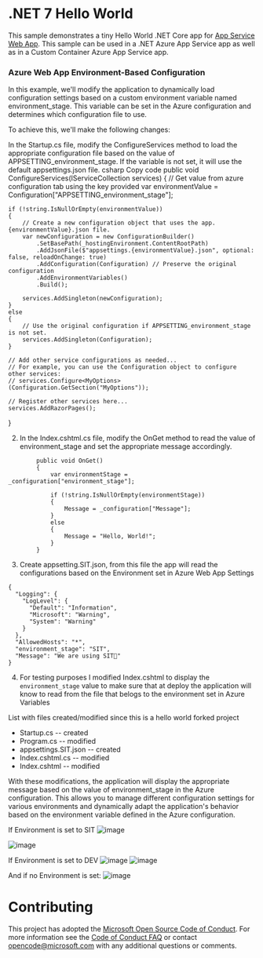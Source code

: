 # .NET 7 Hello World

This sample demonstrates a tiny Hello World .NET Core app for [App Service Web App](https://docs.microsoft.com/azure/app-service-web). 
This sample can be used in a .NET Azure App Service app as well as in a Custom Container Azure App Service app.


### Azure Web App Environment-Based Configuration
In this example, we'll modify the application to dynamically load configuration settings based on a custom environment variable named environment_stage. This variable can be set in the Azure configuration and determines which configuration file to use.

To achieve this, we'll make the following changes:

In the Startup.cs file, modify the ConfigureServices method to load the appropriate configuration file based on the value of APPSETTING_environment_stage. If the variable is not set, it will use the default appsettings.json file.
csharp
Copy code
public void ConfigureServices(IServiceCollection services)
{
    // Get value from azure configuration tab using the key provided
    var environmentValue = Configuration["APPSETTING_environment_stage"];

    if (!string.IsNullOrEmpty(environmentValue))
    {
        // Create a new configuration object that uses the app.{environmentValue}.json file.
        var newConfiguration = new ConfigurationBuilder()
            .SetBasePath(_hostingEnvironment.ContentRootPath)
            .AddJsonFile($"appsettings.{environmentValue}.json", optional: false, reloadOnChange: true)
            .AddConfiguration(Configuration) // Preserve the original configuration
            .AddEnvironmentVariables()
            .Build();

        services.AddSingleton(newConfiguration);
    }
    else
    {
        // Use the original configuration if APPSETTING_environment_stage is not set.
        services.AddSingleton(Configuration);
    }

    // Add other service configurations as needed...
    // For example, you can use the Configuration object to configure other services:
    // services.Configure<MyOptions>(Configuration.GetSection("MyOptions"));

    // Register other services here...
    services.AddRazorPages();
}

2. In the Index.cshtml.cs file, modify the OnGet method to read the value of environment_stage and set the appropriate message accordingly.
```
        public void OnGet()
        {
            var environmentStage = _configuration["environment_stage"];
    
            if (!string.IsNullOrEmpty(environmentStage))
            {
                Message = _configuration["Message"];
            }
            else
            {
                Message = "Hello, World!";
            }
        }
```

3. Create appsetting.SIT.json, from this file the app will read the configurations based on the Environment set in Azure Web App Settings
```
{
  "Logging": {
    "LogLevel": {
      "Default": "Information",
      "Microsoft": "Warning",
      "System": "Warning"
    }
  },
  "AllowedHosts": "*",
  "environment_stage": "SIT",
  "Message": "We are using SIT💜"
}
```
4. For testing purposes I modified Index.cshtml to display the `environment_stage` value to make sure that at deploy the application will know to read from the file that belogs to the environment set in Azure Variables 

List with files created/modified since this is a hello world forked project
- Startup.cs -- created
- Program.cs -- modified
- appsettings.SIT.json -- created
- Index.cshtml.cs  -- modified
- Index.cshtml -- modified

With these modifications, the application will display the appropriate message based on the value of environment_stage in the Azure configuration. This allows you to manage different configuration settings for various environments and dynamically adapt the application's behavior based on the environment variable defined in the Azure configuration.

If Environment is set to SIT
![image](https://github.com/dummy-andra/dotnetcore-docs-hello-world/assets/37038210/1ce3f86a-fedf-452d-8487-f0ceb1af6962)

![image](https://github.com/dummy-andra/dotnetcore-docs-hello-world/assets/37038210/41a98c91-7248-4d72-9630-97e0b96205d5)

If Environment is set to DEV
![image](https://github.com/dummy-andra/dotnetcore-docs-hello-world/assets/37038210/022a225d-95c0-4e26-917b-95c971fb3de8)
![image](https://github.com/dummy-andra/dotnetcore-docs-hello-world/assets/37038210/b366c696-0fed-4295-b3be-a97c295d860b)


And if no Environment is set:
![image](https://github.com/dummy-andra/dotnetcore-docs-hello-world/assets/37038210/5e070416-2dd2-4d8b-903d-ccd871d91d59)

# Contributing

This project has adopted the [Microsoft Open Source Code of Conduct](https://opensource.microsoft.com/codeofconduct/). For more information see the [Code of Conduct FAQ](https://opensource.microsoft.com/codeofconduct/faq/) or contact [opencode@microsoft.com](mailto:opencode@microsoft.com) with any additional questions or comments.
